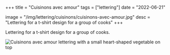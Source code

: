 +++
title = "Cuisinons avec amour"
tags = ["lettering"]
date = "2022-06-21"

image = "/img/lettering/cuisinons/cuisinons-avec-amour.jpg"
desc = "Lettering for a t-shirt design for a group of cooks"
+++

Lettering for a t-shirt design for a group of cooks.

![Cuisinons avec amour lettering with a small heart-shaped vegetable on top](/img/lettering/cuisinons/cuisinons-avec-amour.jpg "Cuisinons avec amour lettering with a small heart-shaped vegetable on top")
